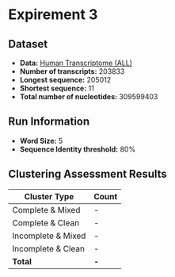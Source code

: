 # Expirement 3

 ## Dataset
 - **Data:** [Human Transcriptome (ALL)](ftp://ftp.ebi.ac.uk/pub/databases/gencode/Gencode_human/release_28/gencode.v28.transcripts.fa.gz)
 - **Number of transcripts:** 203833
 - **Longest sequence:** 205012
 - **Shortest sequence:** 11
 - **Total number of nucleotides:** 309599403

## Run Information
- **Word Size:** 5
- **Sequence Identity threshold:** 80%


## Clustering Assessment Results
| Cluster Type | Count |
|--|--|
| Complete & Mixed   | -  |
| Complete & Clean   | -  |
| Incomplete & Mixed | -  |
| Incomplete & Clean | -  |
| **Total** | **-** |

